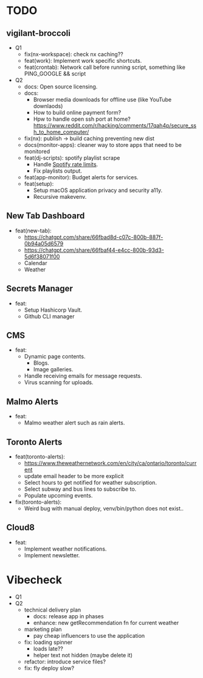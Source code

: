 # TODO

## vigilant-broccoli

- Q1
  - fix(nx-workspace): check nx caching??
  - feat(work): Implement work specific shortcuts.
  - feat(crontab): Network call before running script, something like PING_GOOGLE && script
- Q2
  - docs: Open source licensing.
  - docs:
    - Browser media downloads for offline use (like YouTube downlaods)
    - How to build online payment form?
    - Hpw to handle open ssh port at home? https://www.reddit.com/r/hacking/comments/17qah4p/secure_ssh_to_home_computer/
  - fix(nx): publish -> build caching preventing new dist
  - docs(monitor-apps): cleaner way to store apps that need to be monitored
  - feat(dj-scripts): spotify playlist scrape
    - Handle [Spotify rate limits](https://developer.spotify.com/documentation/web-api/concepts/rate-limits).
    - Fix playlists output.
  - feat(app-monitor): Budget alerts for services.
  - feat(setup):
    - Setup macOS application privacy and security a11y.
    - Recursive makevenv.

## New Tab Dashboard

- feat(new-tab):
  - https://chatgpt.com/share/66fbad8d-c07c-800b-887f-0b94a05d6579
  - https://chatgpt.com/share/66fbaf44-e4cc-800b-93d3-5d6f38071f00
  - Calendar
  - Weather

## Secrets Manager

- feat:
  - Setup Hashicorp Vault.
  - Github CLI manager

## CMS

- feat:
  - Dynamic page contents.
    - Blogs.
    - Image galleries.
  - Handle receiving emails for message requests.
  - Virus scanning for uploads.

## Malmo Alerts

- feat:
  - Malmo weather alert such as rain alerts.

## Toronto Alerts

- feat(toronto-alerts):
  - https://www.theweathernetwork.com/en/city/ca/ontario/toronto/current
  - update email header to be more explicit
  - Select hours to get notified for weather subscription.
  - Select subway and bus lines to subscribe to.
  - Populate upcoming events.
- fix(toronto-alerts):
  - Weird bug with manual deploy, venv/bin/python does not exist..

## Cloud8

- feat:
  - Implement weather notifications.
  - Implement newsletter.

# Vibecheck

- Q1
- Q2
  - technical delivery plan
    - docs: release app in phases
    - enhance: new getRecommendation fn for current weather
  - marketing plan
    - pay cheap influencers to use the application
  - fix: loading spinner
    - loads late??
    - helper text not hidden (maybe delete it)
  - refactor: introduce service files?
  - fix: fly deploy slow?
